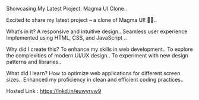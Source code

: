 Showcasing My Latest Project: Magma UI Clone..

 Excited to share my latest project – a clone of Magma UI! 🎨✨..

What’s in it?
 A responsive and intuitive design..
 Seamless user experience
 Implemented using HTML, CSS, and JavaScript ..

Why did I create this?
 To enhance my skills in web development..
 To explore the complexities of modern UI/UX design..
 To experiment with new design patterns and libraries..

What did I learn?
 How to optimize web applications for different screen sizes..
 Enhanced my proficiency in clean and efficient coding practices..

Hosted Link : https://lnkd.in/euwyrvw9

